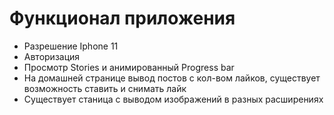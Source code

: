 # Функционал приложения
  <ul>
    <li>Разрешение Iphone 11</li>
    <li>Авторизация</li>
    <li>Просмотр Stories и анимированный Progress bar</li>
    <li>На домашней странице вывод постов с кол-вом лайков, существует возможность ставить и снимать лайк</li>
    <li>Существует станица с выводом изображений в разных расширениях</li>
  </ul>
